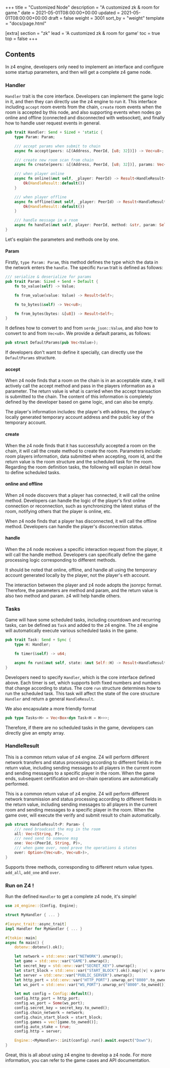 +++
title = "Customized Node"
description = "A customized zk & room for game."
date = 2021-05-01T08:00:00+00:00
updated = 2021-05-01T08:00:00+00:00
draft = false
weight = 3001
sort_by = "weight"
template = "docs/page.html"

[extra]
section = "zk"
lead = 'A customized zk & room for game'
toc = true
top = false
+++

## Contents
In z4 engine, developers only need to implement an interface and configure some startup parameters, and then will get a complete z4 game node.

### Handler

`Handler` trait is the core interface. Developers can implement the game logic in it, and then they can directly use the z4 engine to run it. This interface including `accept` room events from the chain, `create` room events when the room is accepted by this node, and also supporting events when nodes go online and offline (connected and disconnected with websocket), and finally how to handle user request events in general.

```rust
pub trait Handler: Send + Sized + 'static {
    type Param: Param;

    /// accept params when submit to chain
    async fn accept(peers: &[(Address, PeerId, [u8; 32])]) -> Vec<u8>;

    /// create new room scan from chain
    async fn create(peers: &[(Address, PeerId, [u8; 32])], params: Vec<u8>, rid: RoomId) -> (Self, Tasks<Self>);

    /// when player online
    async fn online(&mut self, _player: PeerId) -> Result<HandleResult<Self::Param>> {
        Ok(HandleResult::default())
    }

    /// when player offline
    async fn offline(&mut self, _player: PeerId) -> Result<HandleResult<Self::Param>> {
        Ok(HandleResult::default())
    }

    /// handle message in a room
    async fn handle(&mut self, player: PeerId, method: &str, param: Self::Param) -> Result<HandleResult<Self::Param>>;
}
```

Let's explain the parameters and methods one by one.

#### Param
Firstly, `type Param: Param`, this method defines the type which the data in the network enters the `handle`. The specific `Param` trait is defined as follows:

```rust
/// serialize & deserialize for params
pub trait Param: Sized + Send + Default {
    fn to_value(self) -> Value;

    fn from_value(value: Value) -> Result<Self>;

    fn to_bytes(&self) -> Vec<u8>;

    fn from_bytes(bytes: &[u8]) -> Result<Self>;
}
```

It defines how to convert to and from `serde_json::Value`, and also how to convert to and from `Vec<u8>`. We provide a default params, as follows:

```rust
pub struct DefaultParams(pub Vec<Value>);
```

If developers don't want to define it specially, can directly use the `DefaultParams` structure.

#### accept
When z4 node finds that a room on the chain is in an acceptable state, it will actively call the accept method and pass in the players information as a parameter. The return value is what is carried when the accept transaction is submitted to the chain. The content of this information is completely defined by the developer based on game logic, and can also be empty.

The player's information includes: the player's eth address, the player's locally generated temporary account address and the public key of the temporary account.

#### create
When the z4 node finds that it has successfully accepted a room on the chain, it will call the create method to create the room. Parameters include: room players information, data submitted when accepting, room id, and the return value is the room structure and the scheduled task for the room. Regarding the room definition tasks, the following will explain in detail how to define scheduled tasks.

#### online and offline
When z4 node discovers that a player has connected, it will call the online method. Developers can handle the logic of the player's first online connection or reconnection, such as synchronizing the latest status of the room, notifying others that the player is online, etc.

When z4 node finds that a player has disconnected, it will call the offline method. Developers can handle the player's disconnection status.

#### handle
When the z4 node receives a specific interaction request from the player, it will call the handle method. Developers can specifically define the game processing logic corresponding to different methods.

It should be noted that online, offline, and handle all using the temporary account generated locally by the player, not the player's eth account.

The interaction between the player and z4 node adopts the jsonrpc format. Therefore, the parameters are method and param, and the return value is also two method and param. z4 will help handle others.

### Tasks
Game will have some scheduled tasks, including countdown and recurring tasks, can be defined as `Task` and added to the z4 engine. The z4 engine will automatically execute various scheduled tasks in the game.

```rust
pub trait Task: Send + Sync {
    type H: Handler;

    fn timer(&self) -> u64;

    async fn run(&mut self, state: &mut Self::H) -> Result<HandleResult<<Self::H as Handler>::Param>>;
}
```

Developers need to specify `Handler`, which is the core interface defined above. Each timer is set, which supports both fixed numbers and numbers that change according to status. The core `run` structure determines how to run the scheduled task. This task will affect the state of the core structure `Handler` and return a general `HandleResult`.

We also encapsulate a more friendly format
```rust
pub type Tasks<H> = Vec<Box<dyn Task<H = H>>>;
```
Therefore, if there are no scheduled tasks in the game, developers can directly give an empty array.

### HandleResult
This is a common return value of z4 engine. Z4 will perform different network transfers and status processing according to different fields in the return value, including sending messages to all players in the current room and sending messages to a specific player in the room. When the game ends, subsequent certification and on-chain operations are automatically performed.

This is a common return value of z4 engine. Z4 will perform different network transmission and status processing according to different fields in the return value, including sending messages to all players in the current room and sending messages to a specific player in the room. When the game over, will execute the verify and submit result to chain automatically.

```rust
pub struct HandleResult<P: Param> {
    /// need broadcast the msg in the room
    all: Vec<(String, P)>,
    /// need send to someone msg
    one: Vec<(PeerId, String, P)>,
    /// when game over, need prove the operations & states
    over: Option<(Vec<u8>, Vec<u8>)>,
}
```

Supports three methods, corresponding to different return value types. `add_all`, `add_one` and `over`.

### Run on Z4 !
Run the defined `Handler` to get a complete z4 node, it's simple!

```rust
use z4_engine::{Config, Engine};

struct MyHandler { ... }

#[async_trait::async_trait]
impl Handler for MyHandler { ... }

#[tokio::main]
async fn main() {
    dotenv::dotenv().ok();

    let network = std::env::var("NETWORK").unwrap();
    let game = std::env::var("GAME").unwrap();
    let secret_key = std::env::var("SECRET_KEY").unwrap();
    let start_block = std::env::var("START_BLOCK").ok().map(|v| v.parse().unwrap());
    let server = std::env::var("PUBLIC_SERVER").unwrap();
    let http_port = std::env::var("HTTP_PORT").unwrap_or("8080".to_owned()).parse().unwrap();
    let ws_port = std::env::var("WS_PORT").unwrap_or("8000".to_owned()).parse().unwrap();

    let mut config = Config::default();
    config.http_port = http_port;
    config.ws_port = Some(ws_port);
    config.secret_key = secret_key.to_owned();
    config.chain_network = network;
    config.chain_start_block = start_block;
    config.games = vec![game.to_owned()];
    config.auto_stake = true;
    config.http = server;

    Engine::<MyHandler>::init(config).run().await.expect("Down");
}
```

Great, this is all about using z4 engine to develop a z4 node. For more information, you can refer to the game cases and API documentation.
